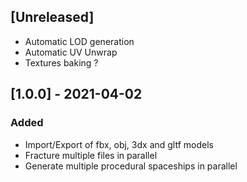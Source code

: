 ## [Unreleased]
- Automatic LOD generation
- Automatic UV Unwrap
- Textures baking ?

## [1.0.0] - 2021-04-02
### Added
- Import/Export of fbx, obj, 3dx and gltf models
- Fracture multiple files in parallel
- Generate multiple procedural spaceships in parallel
